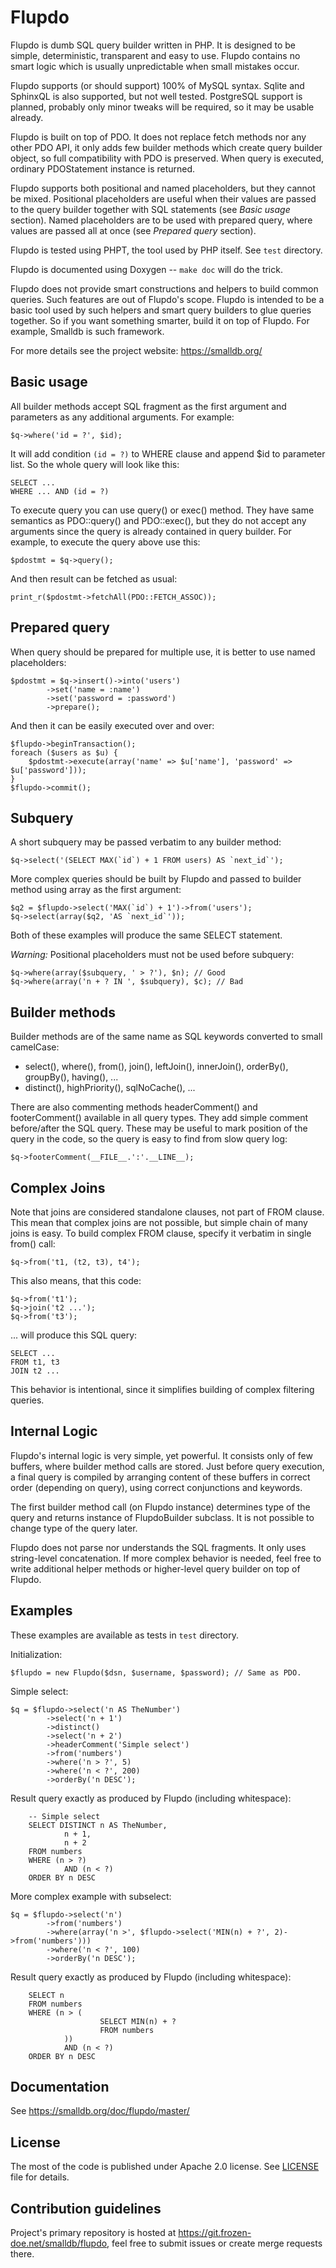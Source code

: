 Flupdo
=======

Flupdo is dumb SQL query builder written in PHP. It is designed to be simple,
deterministic, transparent and easy to use. Flupdo contains no smart logic
which is usually unpredictable when small mistakes occur.

Flupdo supports (or should support) 100% of MySQL syntax. Sqlite and SphinxQL
is also supported, but not well tested. PostgreSQL support is planned,
probably only minor tweaks will be required, so it may be usable already.

Flupdo is built on top of PDO. It does not replace fetch methods nor any other
PDO API, it only adds few builder methods which create query builder object, so
full compatibility with PDO is preserved. When query is executed, ordinary
PDOStatement instance is returned.

Flupdo supports both positional and named placeholders, but they cannot be
mixed. Positional placeholders are useful when their values are passed to
the query builder together with SQL statements (see *Basic usage* section).
Named placeholders are to be used with prepared query, where values are passed
all at once (see *Prepared query* section).

Flupdo is tested using PHPT, the tool used by PHP itself. See `test` directory.

Flupdo is documented using Doxygen -- `make doc` will do the trick.

Flupdo does not provide smart constructions and helpers to build common
queries. Such features are out of Flupdo's scope. Flupdo is intended to be
a basic tool used by such helpers and smart query builders to glue queries
together. So if you want something smarter, build it on top of Flupdo. For
example, Smalldb is such framework.

For more details see the project website: https://smalldb.org/



Basic usage
-----------

All builder methods accept SQL fragment as the first argument and parameters as
any additional arguments. For example:

    $q->where('id = ?', $id);

It will add condition `(id = ?)` to WHERE clause and append $id to parameter
list. So the whole query will look like this:

    SELECT ...
    WHERE ... AND (id = ?)

To execute query you can use query() or exec() method. They have same semantics
as PDO::query() and PDO::exec(), but they do not accept any arguments since
the query is already contained in query builder. For example, to execute the
query above use this:

    $pdostmt = $q->query();

And then result can be fetched as usual:

    print_r($pdostmt->fetchAll(PDO::FETCH_ASSOC));


Prepared query
--------------

When query should be prepared for multiple use, it is better to use named
placeholders:

    $pdostmt = $q->insert()->into('users')
            ->set('name = :name')
            ->set('password = :password')
            ->prepare();

And then it can be easily executed over and over:

    $flupdo->beginTransaction();
    foreach ($users as $u) {
        $pdostmt->execute(array('name' => $u['name'], 'password' => $u['password']));
    }
    $flupdo->commit();


Subquery
--------

A short subquery may be passed verbatim to any builder method:

    $q->select('(SELECT MAX(`id`) + 1 FROM users) AS `next_id`');

More complex queries should be built by Flupdo and passed to builder method
using array as the first argument:

    $q2 = $flupdo->select('MAX(`id`) + 1')->from('users');
    $q->select(array($q2, 'AS `next_id`'));

Both of these examples will produce the same SELECT statement.

*Warning:* Positional placeholders must not be used before subquery:

    $q->where(array($subquery, ' > ?'), $n); // Good
    $q->where(array('n + ? IN ', $subquery), $c); // Bad


Builder methods
---------------

Builder methods are of the same name as SQL keywords converted to small camelCase:

  * select(), where(), from(), join(), leftJoin(), innerJoin(), orderBy(), groupBy(), having(), ...
  * distinct(), highPriority(), sqlNoCache(), ...

There are also commenting methods headerComment() and footerComment() available
in all query types. They add simple comment before/after the SQL query. These
may be useful to mark position of the query in the code, so the query is easy to
find from slow query log:

    $q->footerComment(__FILE__.':'.__LINE__);


Complex Joins
-------------

Note that joins are considered standalone clauses, not part of FROM clause.
This mean that complex joins are not possible, but simple chain of many joins
is easy. To build complex FROM clause, specify it verbatim in single from()
call:

    $q->from('t1, (t2, t3), t4');

This also means, that this code:

    $q->from('t1');
    $q->join('t2 ...');
    $q->from('t3');

... will produce this SQL query:

    SELECT ...
    FROM t1, t3
    JOIN t2 ...

This behavior is intentional, since it simplifies building of complex filtering
queries.


Internal Logic
--------------

Flupdo's internal logic is very simple, yet powerful. It consists only of few
buffers, where builder method calls are stored. Just before query execution, a
final query is compiled by arranging content of these buffers in correct order
(depending on query), using correct conjunctions and keywords.

The first builder method call (on Flupdo instance) determines type of the query
and returns instance of FlupdoBuilder subclass. It is not possible to change
type of the query later.

Flupdo does not parse nor understands the SQL fragments. It only uses
string-level concatenation. If more complex behavior is needed, feel free to
write additional helper methods or higher-level query builder on top of Flupdo.


Examples
--------

These examples are available as tests in `test` directory.

Initialization:

    $flupdo = new Flupdo($dsn, $username, $password); // Same as PDO.

Simple select:

    $q = $flupdo->select('n AS TheNumber')
            ->select('n + 1')
            ->distinct()
            ->select('n + 2')
            ->headerComment('Simple select')
            ->from('numbers')
            ->where('n > ?', 5)
            ->where('n < ?', 200)
            ->orderBy('n DESC');

Result query exactly as produced by Flupdo (including whitespace):

        -- Simple select
        SELECT DISTINCT n AS TheNumber,
                n + 1,
                n + 2
        FROM numbers
        WHERE (n > ?)
                AND (n < ?)
        ORDER BY n DESC

More complex example with subselect:

    $q = $flupdo->select('n')
            ->from('numbers')
            ->where(array('n >', $flupdo->select('MIN(n) + ?', 2)->from('numbers')))
            ->where('n < ?', 100)
            ->orderBy('n DESC');

Result query exactly as produced by Flupdo (including whitespace):

        SELECT n
        FROM numbers
        WHERE (n > (
                        SELECT MIN(n) + ?
                        FROM numbers
                ))
                AND (n < ?)
        ORDER BY n DESC


Documentation
-------------

See https://smalldb.org/doc/flupdo/master/


License
-------

The most of the code is published under Apache 2.0 license. See [LICENSE](doc/license.md) file for details.


Contribution guidelines
-----------------------

Project's primary repository is hosted at https://git.frozen-doe.net/smalldb/flupdo, 
feel free to submit issues or create merge requests there.

